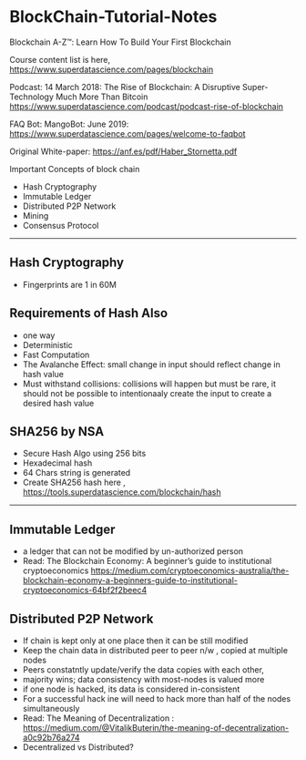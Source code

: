 # BlockChain-Tutorial-Notes

Blockchain A-Z™: Learn How To Build Your First Blockchain

Course content list is here, https://www.superdatascience.com/pages/blockchain

Podcast: 14 March 2018: The Rise of Blockchain: A Disruptive Super-Technology Much More Than Bitcoin https://www.superdatascience.com/podcast/podcast-rise-of-blockchain

FAQ Bot: MangoBot: June 2019: https://www.superdatascience.com/pages/welcome-to-faqbot

Original White-paper: https://anf.es/pdf/Haber_Stornetta.pdf

Important Concepts of block chain
- Hash Cryptography
- Immutable Ledger
- Distributed P2P Network
- Mining
- Consensus Protocol

--------------------- --------------------- --------------------- --------------------- 

## Hash Cryptography
- Fingerprints are 1 in 60M

## Requirements of Hash Also
- one way
- Deterministic
- Fast Computation
- The Avalanche Effect: small change in input should reflect change in hash value
- Must withstand collisions: collisions will happen but must be rare, it should not be possible to intentionaaly create the input to create a desired hash value

## SHA256 by NSA
- Secure Hash Algo using 256 bits
- Hexadecimal hash
- 64 Chars string is generated
- Create SHA256 hash here , https://tools.superdatascience.com/blockchain/hash

--------------------- --------------------- --------------------- --------------------- 

## Immutable Ledger
- a ledger that can not be modified by un-authorized person
- Read: The Blockchain Economy: A beginner’s guide to institutional cryptoeconomics https://medium.com/cryptoeconomics-australia/the-blockchain-economy-a-beginners-guide-to-institutional-cryptoeconomics-64bf2f2beec4

## Distributed P2P Network
- If chain is kept only at one place then it can be still modified 
- Keep the chain data in distributed peer to peer n/w , copied at multiple nodes
- Peers constatntly update/verify the data copies with each other, 
- majority wins; data consistency with most-nodes is valued more
- if one node is hacked, its data is considered in-consistent
- For a successful hack ine will need to hack more than half of the nodes simultaneously
- Read: The Meaning of Decentralization : https://medium.com/@VitalikButerin/the-meaning-of-decentralization-a0c92b76a274
- Decentralized vs Distributed?









